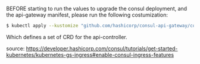 BEFORE starting to run the values to upgrade the consul deployment, and the api-gateway manifest, please run the following costumization:

```bash
$ kubectl apply --kustomize "github.com/hashicorp/consul-api-gateway/config/crd?ref=v0.5.1"
```

Which defines a set of CRD for the api-controller.

source: https://developer.hashicorp.com/consul/tutorials/get-started-kubernetes/kubernetes-gs-ingress#enable-consul-ingress-features